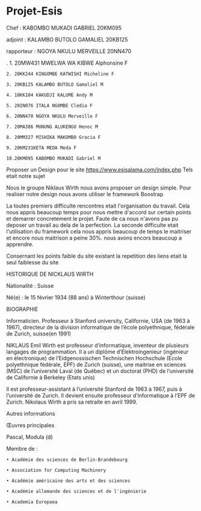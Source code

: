 # Projet-Esis

Chef : KABOMBO MUKADI GABRIEL 20KM095

adjoint : KALAMBO BUTOLO GAMALIEL 20KB125

rapporteur : NGOYA NKULU MERVEILLE 20NN470

.       1. 20MW431 MWELWA WA KIBWE Alphonsine F

	2. 20KK244 KINGOMBE KATWISHI Micheline F

	3. 20KB125 KALAMBO BUTOLO Gamaliel M

	4. 18KK104 KAKUDJI KALUME Andy M

	5. 20IN076 ITALA NGOMBE Cledia F

	6. 20NN470 NGOYA NKULU Merveille F

	7. 20MA386 MUNUNG ALUKENGU Henoc M

	8. 20MM327 MISHIKA MAKOMBO Gracia F

	9. 20KM231KETA MEDA Meda F

	10.20KM095 KABOMBO MUKADI Gabriel M


Proposer un Design pour le site https://www.esisalama.com/index.php 
Tels etait notre sujet

Nous le groupe Niklaus Wirth nous avons proposer un design simple.
Pour realiser notre design nous avons utiliser le framework Boostrap

La toutes premiers difficulte rencontres etait l'organisation du travail. Cela nous appris beaucoup temps pour nous mettre d'accord 
sur certain points et demarrer concretement le projet. Faute de ca nous n'avons pas pu deposer un travail au dela de la perfection.
La seconde difficulte etait l'utilisation du framework cela nous appris beaucoup de temps le maitriser et encore nous maitrison a peine 
30%. nous avons encors beaucoup a apprendre.

Consernant les points faible du site existant la repetition des liens etait la seul faiblesse du site

HISTORIQUE DE NICKLAUS WIRTH

Nationalité : Suisse

Né(e) : le 15 février 1934 (88 ans) à Winterthour (suisse)

BIOGRAPHIE 


Informaticien. Professeur à Stanford university, Californie, USA (de 1963 à 1967), directeur de la division informatique de l’école polyethnique, fédérale de Zurich, suisse(en 1991)


NIKLAUS Emil Wirth est professeur d’informatique, inventeur de plusieurs langages de programmation.
Il a un diplôme d’Elektroingenieur (ingénieur en électronique) de l’Eidgenossischen Technischen Hochschule (Ecole polyethnique fédérale, EPF) de Zurich (suisse), une maitrise en sciences (MSC) de l’université Laval (de Québec) et un doctorat (PHD) de l’université de Californie à Berkeley (Etats unis) 


Il est professeur­-assistant à l’université Stanford de 1963 à 1967, puis à l’université de Zurich. Il devient ensuite professeur d’informatique à l’EPF de Zurich. Nikolaus Wirth a pris sa retraite en avril 1999.


Autres informations


Œuvres principales


Pascal, Modula (d)


Membre de :	

    • Académie des sciences de Berlin-Brandebourg
    
    • Association for Computing Machinery
    
    • Académie américaine des arts et des sciences
    
    • Académie allemande des sciences et de l'ingénierie
    
    • Academia Europaea
